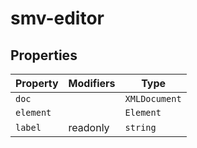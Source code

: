 # smv-editor

## Properties

| Property  | Modifiers | Type          |
|-----------|-----------|---------------|
| `doc`     |           | `XMLDocument` |
| `element` |           | `Element`     |
| `label`   | readonly  | `string`      |
